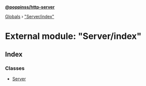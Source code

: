 **[@poppinss/http-server](../README.md)**

[Globals](../README.md) › ["Server/index"](_server_index_.md)

# External module: "Server/index"

## Index

### Classes

* [Server](../classes/_server_index_.server.md)